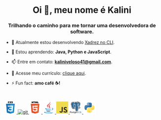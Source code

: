 <h1 align="center">Oi 👋, meu nome é Kalini</h1>
<h3 align="center">Trilhando o caminho para me tornar uma desenvolvedora de software.</h3>

- 🔭 Atualmente estou desenvolvendo [Xadrez no CLI](https://github.com/KaliniV/xadrez-sistema-java).

- 🌱 Estou aprendendo: **Java, Python e JavaScript**.

- 📫 Entre em contato: **kaliniveloso41@gmail.com**.

- 📄 Acesse meu currículo: [clique aqui](https://drive.google.com/file/d/13LQyaHXXBSqHOlH-gUbjttcHpAUFyHzE/view?usp=sharing).

- ⚡ Fun fact: **amo café ☕!**
<br>
<p align="left"> <a href="https://www.w3schools.com/css/" target="_blank" rel="noreferrer"> <img src="https://raw.githubusercontent.com/devicons/devicon/master/icons/css3/css3-original-wordmark.svg" alt="css3" width="40" height="40"/> </a> <a href="https://git-scm.com/" target="_blank" rel="noreferrer"> <img src="https://www.vectorlogo.zone/logos/git-scm/git-scm-icon.svg" alt="git" width="40" height="40"/> </a> <a href="https://www.w3.org/html/" target="_blank" rel="noreferrer"> <img src="https://raw.githubusercontent.com/devicons/devicon/master/icons/html5/html5-original-wordmark.svg" alt="html5" width="40" height="40"/> </a> <a href="https://www.java.com" target="_blank" rel="noreferrer"> <img src="https://raw.githubusercontent.com/devicons/devicon/master/icons/java/java-original.svg" alt="java" width="40" height="40"/> </a> <a href="https://developer.mozilla.org/en-US/docs/Web/JavaScript" target="_blank" rel="noreferrer"> <img src="https://raw.githubusercontent.com/devicons/devicon/master/icons/javascript/javascript-original.svg" alt="javascript" width="40" height="40"/> </a> <a href="https://www.postgresql.org" target="_blank" rel="noreferrer"> <img src="https://raw.githubusercontent.com/devicons/devicon/master/icons/postgresql/postgresql-original-wordmark.svg" alt="postgresql" width="40" height="40"/> </a> <a href="https://www.python.org" target="_blank" rel="noreferrer"> <img src="https://raw.githubusercontent.com/devicons/devicon/master/icons/python/python-original.svg" alt="python" width="40" height="40"/> </a> </p>
